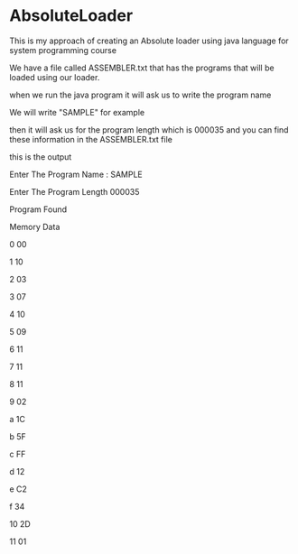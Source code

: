 # AbsoluteLoader
This is my approach of creating an Absolute loader using java language for system programming course 


We have a file called ASSEMBLER.txt that has the programs that will be loaded using our loader.

when we run the java program it will ask us to write the program name 

We will write "SAMPLE" for example

then it will ask us for the program length which is 000035 and you can find these information in the ASSEMBLER.txt file

this is the output

Enter The Program Name : SAMPLE

Enter The Program Length
000035

Program Found


Memory 	 	 Data

0	 	 00

1	 	 10

2	 	 03

3	 	 07

4	 	 10

5	 	 09

6	 	 11

7	 	 11

8	 	 11

9	 	 02

a	 	 1C

b	 	 5F

c	 	 FF

d	 	 12

e	 	 C2

f	 	 34

10	 	 2D

11	 	 01

